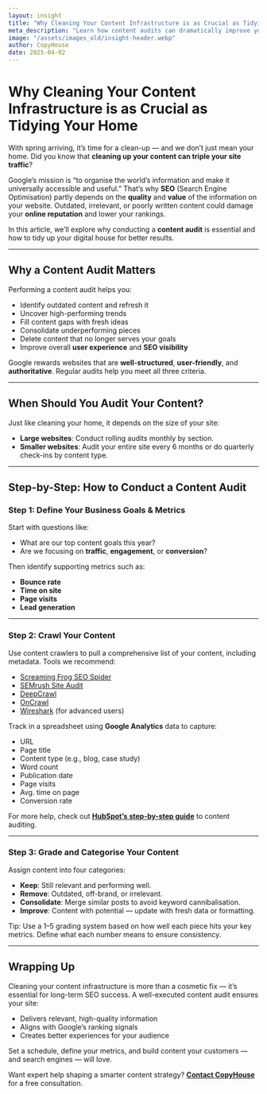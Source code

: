 ```yaml
---
layout: insight
title: "Why Cleaning Your Content Infrastructure is as Crucial as Tidying Your Home"
meta_description: "Learn how content audits can dramatically improve your SEO performance by cleaning up outdated, underperforming, or duplicate web pages."
image: "/assets/images_old/insight-header.webp"
author: CopyHouse
date: 2025-04-02
---
```


# Why Cleaning Your Content Infrastructure is as Crucial as Tidying Your Home

With spring arriving, it’s time for a clean-up — and we don’t just mean your home. Did you know that **cleaning up your content can triple your site traffic**?

Google’s mission is “to organise the world’s information and make it universally accessible and useful.” That’s why **SEO** (Search Engine Optimisation) partly depends on the **quality** and **value** of the information on your website. Outdated, irrelevant, or poorly written content could damage your **online reputation** and lower your rankings.

In this article, we’ll explore why conducting a **content audit** is essential and how to tidy up your digital house for better results.

---

## Why a Content Audit Matters

Performing a content audit helps you:

- Identify outdated content and refresh it
- Uncover high-performing trends
- Fill content gaps with fresh ideas
- Consolidate underperforming pieces
- Delete content that no longer serves your goals
- Improve overall **user experience** and **SEO visibility**

Google rewards websites that are **well-structured**, **user-friendly**, and **authoritative**. Regular audits help you meet all three criteria.

---

## When Should You Audit Your Content?

Just like cleaning your home, it depends on the size of your site:

- **Large websites**: Conduct rolling audits monthly by section.
- **Smaller websites**: Audit your entire site every 6 months or do quarterly check-ins by content type.

---

## Step-by-Step: How to Conduct a Content Audit

### Step 1: Define Your Business Goals & Metrics

Start with questions like:

- What are our top content goals this year?
- Are we focusing on **traffic**, **engagement**, or **conversion**?

Then identify supporting metrics such as:

- **Bounce rate**
- **Time on site**
- **Page visits**
- **Lead generation**

---

### Step 2: Crawl Your Content

Use content crawlers to pull a comprehensive list of your content, including metadata. Tools we recommend:

- [Screaming Frog SEO Spider](https://www.screamingfrog.co.uk/seo-spider/)
- [SEMrush Site Audit](https://www.semrush.com/siteaudit/)
- [DeepCrawl](https://www.deepcrawl.com/)
- [OnCrawl](https://www.oncrawl.com/)
- [Wireshark](https://www.wireshark.org/) (for advanced users)

Track in a spreadsheet using **Google Analytics** data to capture:

- URL
- Page title
- Content type (e.g., blog, case study)
- Word count
- Publication date
- Page visits
- Avg. time on page
- Conversion rate

For more help, check out **[HubSpot’s step-by-step guide](https://blog.hubspot.com/marketing/content-audit)** to content auditing.

---

### Step 3: Grade and Categorise Your Content

Assign content into four categories:

- **Keep**: Still relevant and performing well.
- **Remove**: Outdated, off-brand, or irrelevant.
- **Consolidate**: Merge similar posts to avoid keyword cannibalisation.
- **Improve**: Content with potential — update with fresh data or formatting.

Tip: Use a 1–5 grading system based on how well each piece hits your key metrics. Define what each number means to ensure consistency.

---

## Wrapping Up

Cleaning your content infrastructure is more than a cosmetic fix — it’s essential for long-term SEO success. A well-executed content audit ensures your site:

- Delivers relevant, high-quality information
- Aligns with Google’s ranking signals
- Creates better experiences for your audience

Set a schedule, define your metrics, and build content your customers — and search engines — will love.

Want expert help shaping a smarter content strategy? **[Contact CopyHouse](mailto:marketing@copyhouse.io)** for a free consultation.

